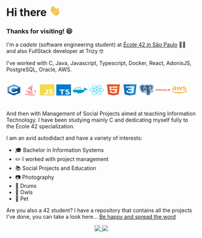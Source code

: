 # Hi there <img src="https://raw.githubusercontent.com/evertonportela/evertonportela/main/Hi.gif" width="30px">

### Thanks for visiting! 😄

I'm a _cadete_ (software engineering student) at [École 42 in São Paulo](https://www.42sp.org.br/) 🧑‍🚀
and also FullStack developer at Trizy 🤓

I've worked with C, Java, Javascript, Typescript, Docker, React, AdonisJS, PostgreSQL, Oracle, AWS.

<div style="display: inline_block"><br>
  <img align="center" alt="Everton-C" height="30" width="40" src="https://raw.githubusercontent.com/devicons/devicon/master/icons/c/c-original.svg">
  <img align="center" alt="Everton-Java" height="30" width="40" src="https://raw.githubusercontent.com/devicons/devicon/master/icons/java/java-plain.svg">
  <img align="center" alt="Everton-Js" height="30" width="40" src="https://raw.githubusercontent.com/devicons/devicon/master/icons/javascript/javascript-plain.svg">
  <img align="center" alt="Everton-TS" height="30" width="40" src="https://raw.githubusercontent.com/devicons/devicon/master/icons/typescript/typescript-original.svg">
  <img align="center" alt="Everton-Docker" height="30" width="40" src="https://raw.githubusercontent.com/devicons/devicon/master/icons/docker/docker-plain.svg">
  <img align="center" alt="Everton-React" height="30" width="40" src="https://raw.githubusercontent.com/devicons/devicon/master/icons/react/react-original.svg">
  <img align="center" alt="Everton-HTML" height="30" width="40" src="https://raw.githubusercontent.com/devicons/devicon/master/icons/html5/html5-original.svg">
  <img align="center" alt="Everton-CSS" height="30" width="40" src="https://raw.githubusercontent.com/devicons/devicon/master/icons/css3/css3-original.svg">
  <img align="center" alt="Everton-Postgresql" height="30" width="40" src="https://raw.githubusercontent.com/devicons/devicon/master/icons/postgresql/postgresql-plain.svg">
  <img align="center" alt="Everton-Oracle" height="30" width="40" src="https://raw.githubusercontent.com/devicons/devicon/55609aa5bd817ff167afce0d965585c92040787a/icons/oracle/oracle-original.svg">
  <img align="center" alt="Everton-Amazon" height="30" width="40" src="https://raw.githubusercontent.com/devicons/devicon/master/icons/amazonwebservices/amazonwebservices-plain-wordmark.svg">
</div>

#

And then with Management of Social Projects aimed at teaching Information Technology.
I have been studying mainly C and dedicating myself fully to the École 42 specialization.

I am an avid autodidact and have a variety of interests:
* 🎓 Bachelor in Information Systems
* ✏️ I worked with project management
* 📚 Social Projects and Education
* 📷 Photography
* 🥁 Drums
* 🦉 Owls
* 🐾 Pet

Are you also a 42 student? I have a repository that contains all the projects I've done, you can take a look here... [Be happy and spread the word](https://github.com/evertonportela/42sp_projects)

<div style="text-align: center">
    <a href = "mailto:evertonportela0@gmail.com">
        <img src="https://img.shields.io/badge/-Gmail-%23333?style=for-the-badge&logo=gmail&logoColor=white" target="_blank">
    </a>
    <a href="https://www.linkedin.com/in/evertonportela" target="_blank">
        <img src="https://img.shields.io/badge/-LinkedIn-%230077B5?style=for-the-badge&logo=linkedin&logoColor=white" target="_blank">
    <a> 
</div>

